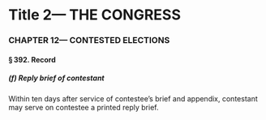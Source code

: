 
# Title 2— THE CONGRESS
### CHAPTER 12— CONTESTED ELECTIONS
#### § 392. Record
##### (f) Reply brief of contestant

Within ten days after service of contestee’s brief and appendix, contestant may serve on contestee a printed reply brief.
